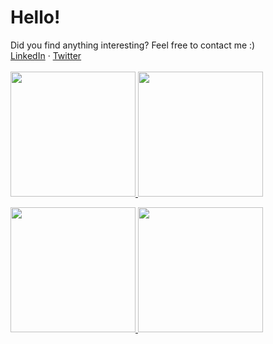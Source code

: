 Hello!
===
Did you find anything interesting? Feel free to contact me :)<br>
[LinkedIn](https://www.linkedin.com/in/lodev09/) · [Twitter](https://twitter.com/lodev09)<br>
<br>
<a href="https://www.linkedin.com/in/lodev09/">
  <img height="200px" src="https://stats.lodev09.com/api?username=lodev09&custom_title=lodev09's+Github+Stats&show_icons=true&count_private=true&theme=github_dark_dimmed#gh-dark-mode-only" />
  <img height="200px" src="https://stats.lodev09.com/api/top-langs/?username=lodev09&hide=handlebars,SCSS,HTML,PHP,JavaScript,CSS&custom_title=Languages&langs_count=3&theme=github_dark_dimmed#gh-dark-mode-only" />

  <img height="200px" src="https://stats.lodev09.com/api?username=lodev09&custom_title=lodev09's+Github+Stats&show_icons=true&count_private=true#gh-light-mode-only" />
  <img height="200px" src="https://stats.lodev09.com/api/top-langs/?username=lodev09&hide=handlebars,SCSS,HTML,PHP,JavaScript,CSS&custom_title=Languages&langs_count=3#gh-light-mode-only" />
</a>

